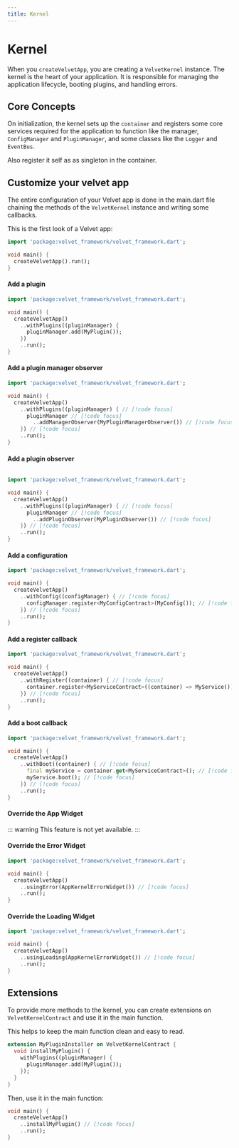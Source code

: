 ```yaml
---
title: Kernel
---
```


# Kernel

When you `createVelvetApp`, you are creating a `VelvetKernel` instance. The kernel is the heart of your application. It is responsible for managing the application lifecycle, booting plugins, and handling errors.

## Core Concepts

On initialization, the kernel sets up the `container` and registers some core services required for the application to function like the manager,  `ConfigManager` and `PluginManager`, and some classes like the `Logger` and `EventBus`.

Also register it self as as singleton in the container.

## Customize your velvet app

The entire configuration of your Velvet app is done in the main.dart file chaining the methods of the `VelvetKernel` instance and writing some callbacks.

This is the first look of a Velvet app:

```dart
import 'package:velvet_framework/velvet_framework.dart';

void main() {
  createVelvetApp().run();
}
```

#### Add a plugin

```dart
import 'package:velvet_framework/velvet_framework.dart';

void main() {
  createVelvetApp()
    ..withPlugins((pluginManager) {
      pluginManager.add(MyPlugin());
    })
    ..run();
}
```

#### Add a plugin manager observer

```dart
import 'package:velvet_framework/velvet_framework.dart';

void main() {
  createVelvetApp()
    ..withPlugins((pluginManager) { // [!code focus]
      pluginManager // [!code focus] 
        ..addManagerObserver(MyPluginManagerObserver()) // [!code focus]
    }) // [!code focus]
    ..run();
}
```

#### Add a plugin observer

```dart

import 'package:velvet_framework/velvet_framework.dart';

void main() {
  createVelvetApp()
    ..withPlugins((pluginManager) { // [!code focus]
      pluginManager // [!code focus]
        ..addPluginObserver(MyPluginObserver()) // [!code focus]
    }) // [!code focus]
    ..run();
}
```

#### Add a configuration

```dart
import 'package:velvet_framework/velvet_framework.dart';

void main() {
  createVelvetApp()
    ..withConfig((configManager) { // [!code focus]
      configManager.register<MyConfigContract>(MyConfig()); // [!code focus]
    }) // [!code focus]
    ..run();
}
```

#### Add a register callback

```dart
import 'package:velvet_framework/velvet_framework.dart';

void main() {
  createVelvetApp()
    ..withRegister((container) { // [!code focus]
      container.register<MyServiceContract>((container) => MyService()); // [!code focus]
    }) // [!code focus]
    ..run();
}
```

#### Add a boot callback

```dart
import 'package:velvet_framework/velvet_framework.dart';

void main() {
  createVelvetApp()
    ..withBoot((container) { // [!code focus]
      final myService = container.get<MyServiceContract>(); // [!code focus]
      myService.boot(); // [!code focus]
    }) // [!code focus]
    ..run();
}
```

#### Override the App Widget

::: warning
This feature is not yet available.
:::


#### Override the Error Widget

```dart
import 'package:velvet_framework/velvet_framework.dart';

void main() {
  createVelvetApp()
    ..usingError(AppKernelErrorWidget()) // [!code focus]
    ..run();
}
```

#### Override the Loading Widget

```dart
import 'package:velvet_framework/velvet_framework.dart';

void main() {
  createVelvetApp()
    ..usingLoading(AppKernelErrorWidget()) // [!code focus]
    ..run();
}
```

## Extensions

To provide more methods to the kernel, you can create extensions on `VelvetKernelContract` and use it in the main function.

This helps to keep the main function clean and easy to read.

```dart
extension MyPluginInstaller on VelvetKernelContract {
  void installMyPlugin() {
    withPlugins((pluginManager) {
      pluginManager.add(MyPlugin());
    });
  }
}
```

Then, use it in the main function:

```dart
void main() {
  createVelvetApp()
    ..installMyPlugin() // [!code focus]
    ..run();
}
```